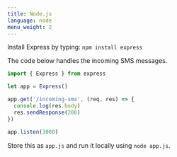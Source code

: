 ```yaml
---
title: Node.js
language: node
menu_weight: 2
---
```


Install Express by typing: `npm install express`

The code below handles the incoming SMS messages.

```js
import { Express } from express

let app = Express()

app.get('/incoming-sms', (req, res) => {
  console.log(res.body)
  res.sendResponse(200)
})

app.listen(3000)
```

Store this as `app.js` and run it locally using `node app.js`.
